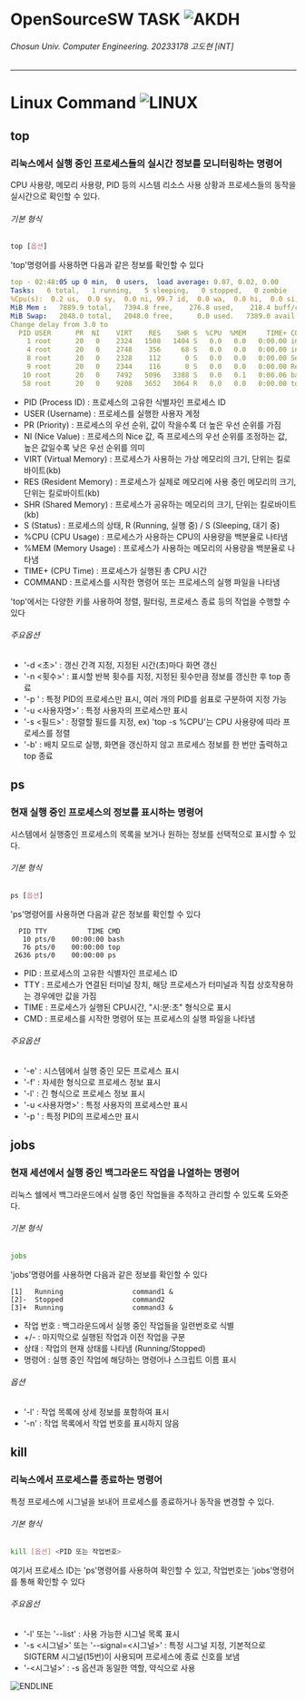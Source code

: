 # OpenSourceSW TASK ![AKDH](https://github.com/AKDHyun/OpenSourceSW_TASK/assets/132863580/096c81f4-14fd-45bd-84b7-7304e5596349)
###### Chosun Univ. Computer Engineering. 20233178 고도현 [iNT]

---

# Linux Command ![LINUX](https://github.com/AKDHyun/OpenSourceSW_TASK/assets/132863580/238dd7ec-55f5-457f-923d-3288c8266ebc)

## top
### 리눅스에서 실행 중인 프로세스들의 실시간 정보를 모니터링하는 명령어
CPU 사용량, 메모리 사용량, PID 등의 시스템 리소스 사용 상황과 프로세스들의 동작을 실시간으로 확인할 수 있다.

###### 기본 형식
```css
top [옵션]
```
'top'명령어를 사용하면 다음과 같은 정보를 확인할 수 있다
```yaml
top - 02:48:05 up 0 min,  0 users,  load average: 0.07, 0.02, 0.00
Tasks:   6 total,   1 running,   5 sleeping,   0 stopped,   0 zombie
%Cpu(s):  0.2 us,  0.0 sy,  0.0 ni, 99.7 id,  0.0 wa,  0.0 hi,  0.0 si,  0.0 st
MiB Mem :   7889.9 total,   7394.8 free,    276.8 used,    218.4 buff/cache
MiB Swap:   2048.0 total,   2048.0 free,      0.0 used.   7389.0 avail Mem
Change delay from 3.0 to
  PID USER      PR  NI    VIRT    RES    SHR S  %CPU  %MEM     TIME+ COMMAND
    1 root      20   0    2324   1508   1404 S   0.0   0.0   0:00.00 init(Ubuntu)
    4 root      20   0    2748    356     68 S   0.0   0.0   0:00.00 init
    8 root      20   0    2328    112      0 S   0.0   0.0   0:00.00 SessionLeader
    9 root      20   0    2344    116      0 S   0.0   0.0   0:00.00 Relay(10)
   10 root      20   0    7492   5096   3388 S   0.0   0.1   0:00.06 bash
   58 root      20   0    9208   3652   3064 R   0.0   0.0   0:00.00 top
```
+ PID (Process ID) : 프로세스의 고유한 식별자인 프로세스 ID
+ USER (Username) : 프로세스를 실행한 사용자 계정
+ PR (Priority) : 프로세스의 우선 순위, 값이 작을수록 더 높은 우선 순위를 가짐
+ NI (Nice Value) : 프로세스의 Nice 값, 즉 프로세스의 우선 순위를 조정하는 값, 높은 값일수록 낮은 우선 순위를 의미
+ VIRT (Virtual Memory) : 프로세스가 사용하는 가상 메모리의 크기, 단위는 킬로바이트(kb)
+ RES (Resident Memory) : 프로세스가 실제로 메모리에 사용 중인 메모리의 크기, 단위는 킬로바이트(kb)
+ SHR (Shared Memory) : 프로세스가 공유하는 메모리의 크기, 단위는 킬로바이트(kb)
+ S (Status) : 프로세스의 상태, R (Running, 실행 중) / S (Sleeping, 대기 중)
+ %CPU (CPU Usage) : 프로세스가 사용하는 CPU의 사용량을 백분율로 나타냄
+ %MEM (Memory Usage) : 프로세스가 사용하는 메모리의 사용량을 백분율로 나타냄
+ TIME+ (CPU Time) : 프로세스가 실행된 총 CPU 시간
+ COMMAND : 프로세스를 시작한 명령어 또는 프로세스의 실행 파일을 나타냄

'top'에서는 다양한 키를 사용하여 정렬, 필터링, 프로세스 종료 등의 작업을 수행할 수 있다

###### 주요옵션
+ '-d <초>' : 갱신 간격 지정, 지정된 시간(초)마다 화면 갱신
+ '-n <횟수>' : 표시할 반복 횟수를 지정, 지정된 횟수만큼 정보를 갱신한 후 top 종료
+ '-p <PID>' : 특정 PID의 프로세스만 표시, 여러 개의 PID를 쉼표로 구분하여 지정 가능
+ '-u <사용자명>' : 특정 사용자의 프로세스만 표시
+ '-s <필드>' : 정렬할 필드를 지정, ex) 'top -s %CPU'는 CPU 사용량에 따라 프로세스를 정렬
+ '-b' : 배치 모드로 실행, 화면을 갱신하지 않고 프로세스 정보를 한 번만 출력하고 top 종료


  
## ps
### 현재 실행 중인 프로세스의 정보를 표시하는 명령어
시스템에서 실행중인 프로세스의 목록을 보거나 원하는 정보를 선택적으로 표시할 수 있다.

###### 기본 형식
```css
ps [옵션]
```
'ps'명령어를 사용하면 다음과 같은 정보를 확인할 수 있다
```
  PID TTY          TIME CMD
   10 pts/0    00:00:00 bash
   76 pts/0    00:00:00 top
 2636 pts/0    00:00:00 ps
```
+ PID : 프로세스의 고유한 식별자인 프로세스 ID
+ TTY : 프로세스가 연결된 터미널 장치, 해당 프로세스가 터미널과 직접 상호작용하는 경우에만 값을 가짐
+ TIME : 프로세스가 실행된 CPU시간, "시:분:초" 형식으로 표시
+ CMD : 프로세스를 시작한 명령어 또는 프로세스의 실행 파일을 나타냄

###### 주요옵션
+ '-e' : 시스템에서 실행 중인 모든 프로세스 표시
+ '-f' : 자세한 형식으로 프로세스 정보 표시
+ '-l' : 긴 형식으로 프로세스 정보 표시
+ '-u <사용자명>' : 특정 사용자의 프로세스만 표시
+ '-p <PID>' : 특정 PID의 프로세스만 표시


  
## jobs
### 현재 세션에서 실행 중인 백그라운드 작업을 나열하는 명령어
리눅스 쉘에서 백그라운드에서 실행 중인 작업들을 추적하고 관리할 수 있도록 도와준다.

###### 기본 형식
```bash
jobs
```
'jobs'명령어를 사용하면 다음과 같은 정보를 확인할 수 있다
```
[1]   Running                 command1 &
[2]-  Stopped                 command2
[3]+  Running                 command3 &
```
+ 작업 번호 : 백그라운드에서 실행 중인 작업들을 일련번호로 식별
+ +/- : 마지막으로 실행된 작업과 이전 작업을 구분
+ 상태 : 작업의 현재 상태를 나타냄 (Running/Stopped)
+ 명령어 : 실행 중인 작업에 해당하는 명령어나 스크립트 이름 표시

###### 옵션
+ '-l' : 작업 목록에 상세 정보를 포함하여 표시
+ '-n' : 작업 목록에서 작업 번호를 표시하지 않음



## kill
### 리눅스에서 프로세스를 종료하는 명령어
특정 프로세스에 시그널을 보내어 프로세스를 종료하거나 동작을 변경할 수 있다.

###### 기본 형식
```bash
kill [옵션] <PID 또는 작업번호>
```
여기서 프로세스 ID는 'ps'명령어를 사용하여 확인할 수 있고, 작업번호는 'jobs'명령어를 통해 확인할 수 있다
  
 ###### 주요옵선
+ '-l' 또는 '--list' : 사용 가능한 시그널 목록 표시
+ '-s <시그널>' 또는 '--signal=<시그널>' : 특정 시그널 지정, 기본적으로 SIGTERM 시그널(15번)이 사용되며 프로세스에 종료 신호를 보냄
+ '-<시그널>' : -s 옵션과 동일한 역할, 약식으로 사용
  
  
  
  
  
  
![ENDLINE](https://github.com/AKDHyun/OpenSourceSW_TASK/assets/132863580/6e4b1c99-2c93-46d2-ba04-50da2e288130)
